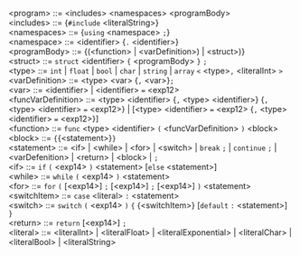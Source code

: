 
\<program> ::= \<includes> \<namespaces> \<programBody>  
\<includes> ::= {`#include` \<literalString>}  
\<namespaces> ::= {`using` \<namespace> `;`}  
\<namespace> ::= \<identifier> {`.` \<identifier>}  
\<programBody> ::= {(\<function> | \<varDefinition>) | \<struct>)}  
\<struct> ::= `struct` \<identifier> `{` \<programBody> `}` `;`  
\<type> ::= `int` | `float` | `bool` | `char` | `string` | `array` `<` \<type>`,` \<literalInt> `>`  
\<varDefinition> ::= \<type> \<var> {`,`  \<var>}`;`  
\<var> ::= \<identifier> | \<identifier> `=` \<exp12>  
\<funcVarDefinition> ::= \<type> \<identifier> {`,` \<type> \<identifier>} {`,` \<type> \<identifier> `=` \<exp12>} | \[\<type> \<identifier> `=` \<exp12> {`,` \<type> \<identifier> `=` \<exp12>}]  
\<function> ::= `func` \<type> \<identifier> `(` \<funcVarDefinition> `)` \<block>  
\<block> ::= `{`{\<statement>}`}`  
\<statement> ::= \<if> | \<while> | \<for> | \<switch> | `break` `;` | `continue` `;` | \<varDefenition> | \<return> | \<block> | `;`  
\<if> ::= `if` `(` \<exp14> `)` \<statement> \[`else` \<statement>]  
\<while> ::= `while` `(` \<exp14> `)` \<statement>  
\<for> ::= `for` `(` \[\<exp14>] `;` \[\<exp14>] `;` \[\<exp14>] `)` \<statement>  
\<switchItem> ::= `case` \<literal> `:` \<statement>  
\<switch> ::= `switch` `(` \<exp14> `)` `{` {\<switchItem>} \[`default` `:` \<statement>] `}`  
\<return> ::= `return` \[\<exp14>] `;`  
\<literal> ::= \<literalInt> | \<literalFloat> | \<literalExponential> | \<literalChar> | \<literalBool> | \<literalString>  